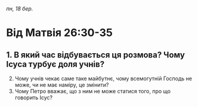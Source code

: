 
_пн, 18 бер._

# Від Матвія 26:30-35

## 1. В який час відбувається ця розмова? Чому Ісуса турбує доля учнів?
2. Чому учнів чекає саме таке майбутнє, чому всемогутній Господь не може, чи не має наміру, це змінити?
3. Чому Петро вважає, що з ним не може статися того, про що говорить Ісус?
